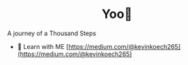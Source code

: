 <h1 align="center"> Yoo👋</h1>

<p>A journey of a Thousand Steps</p>




- 📝 Learn with ME [https://medium.com/@kevinkoech265](https://medium.com/@kevinkoech265)



